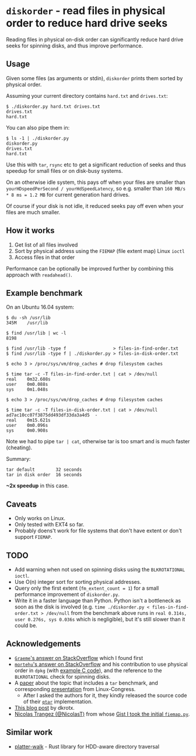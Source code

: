 # `diskorder` - read files in physical order to reduce hard drive seeks

Reading files in physical on-disk order can significantly reduce hard drive
seeks for spinning disks, and thus improve performance.

## Usage

Given some files (as arguments or stdin), `diskorder` prints them
sorted by physical order.

Assuming your current directory contains `hard.txt` and `drives.txt`:

```
$ ./diskorder.py hard.txt drives.txt
drives.txt
hard.txt
```

You can also pipe them in:

```
$ ls -1 | ./diskorder.py
diskorder.py
drives.txt
hard.txt
```

Use this with `tar`, `rsync` etc to get a significant reduction of seeks
and thus speedup for small files or on disk-busy systems.

On an otherwise idle system, this pays off when your files are smaller than
`yourHDspeedPerSecond / yourHdSpeedLatency`, so e.g. smaller than
`160 MB/s * 8 ms = 1.2 MB` for current generation hard drives.

Of course if your disk is not idle, it reduced seeks pay off even when your
files are much smaller.

## How it works

1. Get list of all files involved
2. Sort by physical address using the `FIEMAP` (file extent map) Linux `ioctl`
3. Access files in that order

Performance can be optionally be improved further by combining this
approach with `readahead()`.

## Example benchmark

On an Ubuntu 16.04 system:

```
$ du -sh /usr/lib
345M    /usr/lib

$ find /usr/lib | wc -l
8198

$ find /usr/lib -type f                  > files-in-find-order.txt
$ find /usr/lib -type f | ./diskorder.py > files-in-disk-order.txt

$ echo 3 > /proc/sys/vm/drop_caches # drop filesystem caches

$ time tar -c -T files-in-find-order.txt | cat > /dev/null
real    0m32.608s
user    0m0.088s
sys     0m1.048s

$ echo 3 > /proc/sys/vm/drop_caches # drop filesystem caches

$ time tar -c -T files-in-disk-order.txt | cat > /dev/null
ad7ac10cc07f3875dd493df33da3a4d5  -
real    0m15.621s
user    0m0.096s
sys     0m0.908s
```

Note we had to pipe `tar | cat`, otherwise tar is too smart and is much
faster (cheating).

Summary:

```
tar default        32 seconds
tar in disk order  16 seconds
```

**~2x speedup** in this case.

## Caveats

* Only works on Linux.
* Only tested with EXT4 so far.
* Probably doens't work for file systems that don't have extent
  or don't support `FIEMAP`.

## TODO

* Add warning when not used on spinning disks using the `BLKROTATIONAL` `ioctl`.
* Use O(n) integer sort for sorting physical addresses.
* Query only the first extent (`fm_extent_count = 1`) for a small performance
  improvement of `diskorder.py`.
* Write it in a faster language than Python.
  Python isn't a bottleneck as soon as the disk is involved
  (e.g. `time ./diskorder.py < files-in-find-order.txt > /dev/null` from
  the benchmark above runs in `real 0.314s, user 0.276s, sys 0.036s`
  which is negligible), but it's still slower than it could be.

## Acknowledgements

* [`Graeme`'s answer on StackOverflow](http://unix.stackexchange.com/questions/124527/speed-up-copying-1000000-small-files/124583#124583)
  which I found first
* [`mortehu`'s answer on StackOverflow](http://stackoverflow.com/questions/5144821/read-files-by-device-inode-order/15995139#15995139)
  and his contribution to use physical order in `dpkg`
  (with [example C code](http://lists.debian.org/debian-dpkg/2009/11/msg00002.html)),
  and the reference to the `BLKROTATIONAL` check for spinning disks.
* A [paper](http://home.ifi.uio.no/paalh/publications/files/ipccc09.pdf)
  about the topic that includes a `tar` benchmark,
  and corresponding [presentation](http://www.linux-kongress.org/2009/slides/linux_disk_io_performance_havard_espeland.pdf)
  from Linux-Congress.
  * After I asked the authors for it, they kindly released the source code of their [`qtar`](https://github.com/chlunde/qtar) implementation.
* [This blog post](http://dkrotx-prg.blogspot.ch/2012/08/speedup-file-reading-on-linux.html) by dkrotx.
* [Nicolas Trangez (@NicolasT)](https://gist.github.com/NicolasT)
  from whose [Gist I took the initial `fiemap.py`](https://gist.github.com/NicolasT/1237401).

## Similar work

* [platter-walk](https://github.com/the8472/platter-walk) - Rust library for HDD-aware directory traversal
